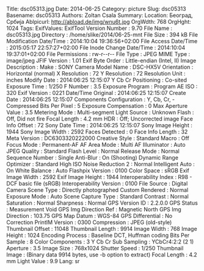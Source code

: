 Title: dsc05313.jpg
Date: 2014-06-25
Category: picture
Slug: dsc05313
Basename: dsc05313
Authors: Zoltan Csala
Summary:
Location: Београд, Србија
Ablpicurl: http://abload.de/img/wnu6t.jpg
OrgWdth: 768
OrgHght: 1024
Tags:
ExifValues: ExifTool Version Number : 9.70
            File Name : dsc05313.jpg
            Directory : /home/slike/2014/06-25-mnt
            File Size : 394 kB
            File Modification Date/Time : 2014:10:04 19:36:56+02:00
            File Access Date/Time : 2015:05:17 22:57:27+02:00
            File Inode Change Date/Time : 2014:10:04 19:37:01+02:00
            File Permissions : rw-r--r--
            File Type : JPEG
            MIME Type : image/jpeg
            JFIF Version : 1.01
            Exif Byte Order : Little-endian (Intel, II)
            Image Description :
            Make : SONY
            Camera Model Name : DSC-HX5V
            Orientation : Horizontal (normal)
            X Resolution : 72
            Y Resolution : 72
            Resolution Unit : inches
            Modify Date : 2014:06:25 12:15:07
            Y Cb Cr Positioning : Co-sited
            Exposure Time : 1/250
            F Number : 3.5
            Exposure Program : Program AE
            ISO : 320
            Exif Version : 0221
            Date/Time Original : 2014:06:25 12:15:07
            Create Date : 2014:06:25 12:15:07
            Components Configuration : Y, Cb, Cr, -
            Compressed Bits Per Pixel : 5
            Exposure Compensation : 0
            Max Aperture Value : 3.5
            Metering Mode : Multi-segment
            Light Source : Unknown
            Flash : Off, Did not fire
            Focal Length : 4.2 mm
            HDR : Off; Uncorrected image
            Face Info Offset : 72
            Sony Date Time : 2014:06:25 12:15:07
            Sony Image Height : 1944
            Sony Image Width : 2592
            Faces Detected : 0
            Face Info Length : 32
            Meta Version : DC6303320222000
            Creative Style : Standard
            Macro : Off
            Focus Mode : Permanent-AF
            AF Area Mode : Multi
            AF Illuminator : Auto
            JPEG Quality : Standard
            Flash Level : Normal
            Release Mode : Normal
            Sequence Number : Single
            Anti-Blur : On (Shooting)
            Dynamic Range Optimizer : Standard
            High ISO Noise Reduction 2 : Normal
            Intelligent Auto : On
            White Balance : Auto
            Flashpix Version : 0100
            Color Space : sRGB
            Exif Image Width : 2592
            Exif Image Height : 1944
            Interoperability Index : R98 - DCF basic file (sRGB)
            Interoperability Version : 0100
            File Source : Digital Camera
            Scene Type : Directly photographed
            Custom Rendered : Normal
            Exposure Mode : Auto
            Scene Capture Type : Standard
            Contrast : Normal
            Saturation : Normal
            Sharpness : Normal
            GPS Version ID : 2.2.0.0
            GPS Status : Measurement Void
            GPS Img Direction Ref : Magnetic North
            GPS Img Direction : 103.75
            GPS Map Datum : WGS-84
            GPS Differential : No Correction
            PrintIM Version : 0300
            Compression : JPEG (old-style)
            Thumbnail Offset : 11048
            Thumbnail Length : 9914
            Image Width : 768
            Image Height : 1024
            Encoding Process : Baseline DCT, Huffman coding
            Bits Per Sample : 8
            Color Components : 3
            Y Cb Cr Sub Sampling : YCbCr4:2:2 (2 1)
            Aperture : 3.5
            Image Size : 768x1024
            Shutter Speed : 1/250
            Thumbnail Image : (Binary data 9914 bytes, use -b option to extract)
            Focal Length : 4.2 mm
            Light Value : 9.9
Lang: sr

